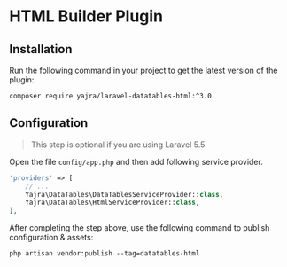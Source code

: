 # HTML Builder Plugin

## Installation

Run the following command in your project to get the latest version of the plugin:

`composer require yajra/laravel-datatables-html:^3.0`

## Configuration
> This step is optional if you are using Laravel 5.5

Open the file ```config/app.php``` and then add following service provider.

```php
'providers' => [
    // ...
    Yajra\DataTables\DataTablesServiceProvider::class,
    Yajra\DataTables\HtmlServiceProvider::class,
],
```

After completing the step above, use the following command to publish configuration & assets:

```
php artisan vendor:publish --tag=datatables-html
```
